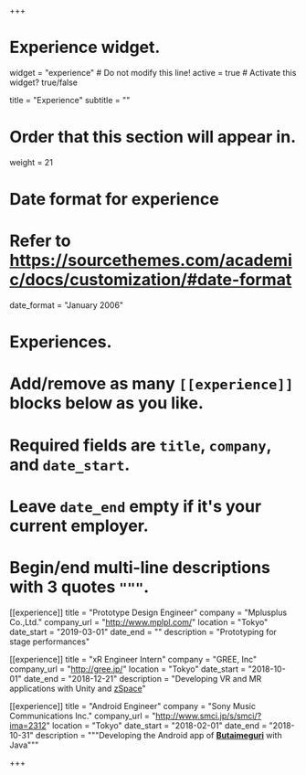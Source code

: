 +++
# Experience widget.
widget = "experience"  # Do not modify this line!
active = true  # Activate this widget? true/false

title = "Experience"
subtitle = ""

# Order that this section will appear in.
weight = 21

# Date format for experience
#   Refer to https://sourcethemes.com/academic/docs/customization/#date-format
date_format = "January 2006"

# Experiences.
#   Add/remove as many `[[experience]]` blocks below as you like.
#   Required fields are `title`, `company`, and `date_start`.
#   Leave `date_end` empty if it's your current employer.
#   Begin/end multi-line descriptions with 3 quotes `"""`.
[[experience]]
  title = "Prototype Design Engineer"
  company = "Mplusplus Co.,Ltd."
  company_url = "http://www.mplpl.com/"
  location = "Tokyo"
  date_start = "2019-03-01"
  date_end = ""
  description = "Prototyping for stage performances"

[[experience]]
  title = "xR Engineer Intern"
  company = "GREE, Inc"
  company_url = "http://gree.jp/"
  location = "Tokyo"
  date_start = "2018-10-01"
  date_end = "2018-12-21"
  description = "Developing VR and MR applications with Unity and [zSpace](https://jp.zspace.com/)"

[[experience]]
  title = "Android Engineer"
  company = "Sony Music Communications Inc."
  company_url = "http://www.smci.jp/s/smci/?ima=2312"
  location = "Tokyo"
  date_start = "2018-02-01"
  date_end = "2018-10-31"
  description = """Developing the Android app of [**Butaimeguri**](https://www.butaimeguri.com/) with Java"""

+++
